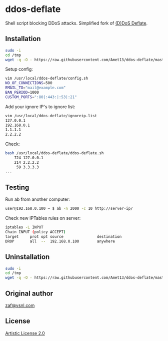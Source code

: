 ddos-deflate
============
Shell script blocking DDoS attacks. Simplified fork of [(D)DoS Deflate](http://deflate.medialayer.com/).

Installation
------------
```bash
sudo -i
cd /tmp
wget -q -O - https://raw.githubusercontent.com/Amet13/ddos-deflate/master/install.sh | bash
```
Setup config:
```bash
vim /usr/local/ddos-deflate/config.sh
NO_OF_CONNECTIONS=500
EMAIL_TO="mail@example.com"
BAN_PERIOD=1000
CUSTOM_PORTS=":80|:443:|:53|:21"
```

Add your ignore IP's to ignore list:
```bash
vim /usr/local/ddos-deflate/ignoreip.list
127.0.0.1
192.168.0.1
1.1.1.1
2.2.2.2
```

Check:
```bash
bash /usr/local/ddos-deflate/ddos-deflate.sh
    724 127.0.0.1
    214 2.2.2.2
     59 3.3.3.3
...
```

Testing
-------
Run ab from another computer:
```bash
user@192.168.0.100 ~ $ ab -n 2000 -c 10 http://server-ip/
```
Check new IPTables rules on server:
```bash
iptables -L INPUT
Chain INPUT (policy ACCEPT)
target     prot opt source               destination         
DROP       all  --  192.168.0.100        anywhere
```

Uninstallation
--------------
```bash
sudo -i
cd /tmp
wget -q -O - https://raw.githubusercontent.com/Amet13/ddos-deflate/master/uninstall.sh | bash
```

Original author
---------------
[zaf@vsnl.com](mailto:zaf@vsnl.com)

License
-------
[Artistic License 2.0](http://directory.fsf.org/wiki/License:ArtisticLicense2.0)
